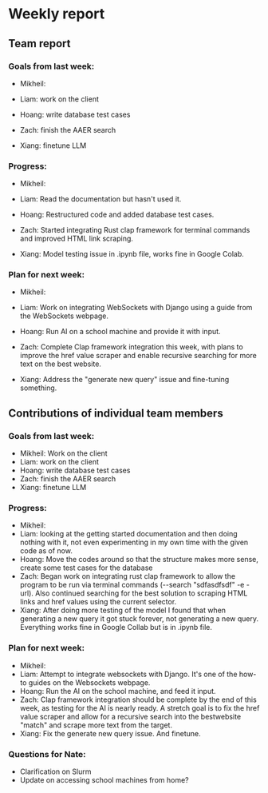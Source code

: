 # Weekly report

## Team report
  ### Goals from last week:
  - Mikheil:
            
  - Liam: work on the client
            
  - Hoang: write database test cases
            
  - Zach: finish the AAER search
            
  - Xiang: finetune LLM
  
  ### Progress:
  - Mikheil: 

  - Liam: Read the documentation but hasn't used it.

  - Hoang: Restructured code and added database test cases.

  - Zach: Started integrating Rust clap framework for terminal commands and improved HTML link scraping.

  - Xiang: Model testing issue in .ipynb file, works fine in Google Colab.
        
  ### Plan for next week:
  - Mikheil:
            
  - Liam: Work on integrating WebSockets with Django using a guide from the WebSockets webpage.
            
  - Hoang: Run AI on a school machine and provide it with input.
            
  - Zach: Complete Clap framework integration this week, with plans to improve the href value scraper and enable recursive searching for more text on the best website.
            
  - Xiang: Address the "generate new query" issue and fine-tuning something.

## Contributions of individual team members

  ### Goals from last week:
  - Mikheil: Work on the client
  - Liam: work on the client
  - Hoang: write database test cases
  - Zach: finish the AAER search
  - Xiang: finetune LLM
  
  ### Progress:
  - Mikheil: 
  - Liam: looking at the getting started documentation and then doing nothing with it, not even experimenting in my own time with the given code as of now.
  - Hoang: Move the codes around so that the structure makes more sense, create some test cases for the database
  - Zach: Began work on integrating rust clap framework to allow the program to be run via terminal commands (--search "sdfasdfsdf" -e -url). Also continued searching for the best solution to scraping HTML links and href            values using the current selector.
  - Xiang: After doing more testing of the model I found that when generating a new query it got stuck forever, not generating a new query. Everything works fine in Google Collab but is in .ipynb file.

  ### Plan for next week:
  - Mikheil:
  - Liam: Attempt to integrate websockets with Django. It's one of the how-to guides on the Websockets webpage.
  - Hoang: Run the AI on the school machine, and feed it input.
  - Zach: Clap framework integration should be complete by the end of this week, as testing for the AI is nearly ready. A stretch goal is to fix the href value scraper and allow for a recursive search into the bestwebsite           "match" and scrape more text from the target.
  - Xiang: Fix the generate new query issue. And finetune.

  ### Questions for Nate:
  - Clarification on Slurm
  - Update on accessing school machines from home?
